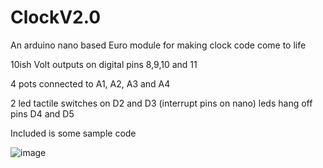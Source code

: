 # ClockV2.0
An arduino nano based Euro module for making clock code come to life

10ish Volt outputs on digital pins 8,9,10 and 11

4 pots connected to A1, A2, A3 and A4

2 led tactile switches on D2 and D3 (interrupt pins on nano) leds hang off pins D4 and D5

Included is some sample code

![image](https://user-images.githubusercontent.com/59832891/227915404-9f7b6c8f-1345-4717-8f3b-05a63d213133.png)
